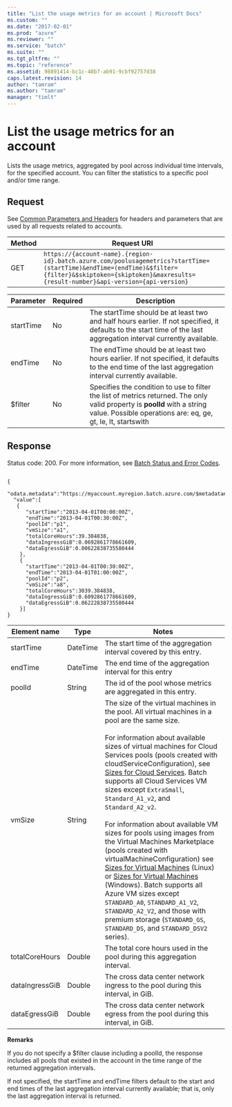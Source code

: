 ```yaml
---
title: "List the usage metrics for an account | Microsoft Docs"
ms.custom: ""
ms.date: "2017-02-01"
ms.prod: "azure"
ms.reviewer: ""
ms.service: "batch"
ms.suite: ""
ms.tgt_pltfrm: ""
ms.topic: "reference"
ms.assetid: 98891414-bc1c-48b7-ab91-9cbf92757d38
caps.latest.revision: 14
author: "tamram"
ms.author: "tamram"
manager: "timlt"
---
```

# List the usage metrics for an account
  Lists the usage metrics, aggregated by pool across individual time intervals, for the specified account.  You can filter the statistics to a specific pool and/or time range.

## Request
 See [Common Parameters and Headers](../batchservice/common-parameters-and-headers.md) for headers and parameters that are used by all requests related to accounts.

|Method|Request URI|
|------------|-----------------|
|GET|`https://{account-name}.{region-id}.batch.azure.com/poolusagemetrics?startTime=(startTime)&endTime=(endTime)&$filter={filter}&$skiptoken={skiptoken}&maxresults={result-number}&api-version={api-version}`|

|Parameter|Required|Description|
|---------------|--------------|-----------------|
|startTime|No|The startTime should be at least two and half hours earlier. If not specified, it defaults to the start time of the last aggregation interval currently available.|
|endTime|No|The endTime should be at least two hours earlier. If not specified, it defaults to the end time of the last aggregation interval currently available.|
|$filter|No|Specifies the condition to use to filter the list of metrics returned. The only valid property is **poolId** with a string value. Possible operations are: eq, ge, gt, le, lt, startswith|

## Response
 Status code: 200. For more information, see [Batch Status and Error Codes](../batchservice/batch-status-and-error-codes.md).

```

{
  "odata.metadata":"https://myaccount.myregion.batch.azure.com/$metadata#usagemetrics",
  "value":[
   {
      "startTime":"2013-04-01T00:00:00Z",
      "endTime":"2013-04-01T00:30:00Z",
      "poolId":"p1",
      "vmSize":"a1",
      "totalCoreHours":39.384838,
      "dataIngressGiB":0.0692861778661609,
      "dataEgressGiB":0.00622838735580444
    },
    {
      "startTime":"2013-04-01T00:30:00Z",
      "endTime":"2013-04-01T01:00:00Z",
      "poolId":"p2",
      "vmSize":"a8",
      "totalCoreHours":3039.384838,
      "dataIngressGiB":0.6092861778661609,
      "dataEgressGiB":0.06222838735580444
    }]
}

```

|Element name|Type|Notes|
|------------------|----------|-----------|
|startTime|DateTime|The start time of the aggregation interval covered by this entry.|
|endTime|DateTime|The end time of the aggregation interval for this entry|
|poolId|String|The id of the pool whose metrics are aggregated in this entry.|
|vmSize|String|The size of the virtual machines in the pool. All virtual machines in a pool are the same size. <br/><br/> For information about available sizes of virtual machines for Cloud Services pools (pools created with cloudServiceConfiguration), see [Sizes for Cloud Services](http://azure.microsoft.com/documentation/articles/cloud-services-sizes-specs/). Batch supports all Cloud Services VM sizes except `ExtraSmall`, `Standard_A1_v2`, and `Standard_A2_v2`.<br/><br/> For information about available VM sizes for pools using images from the Virtual Machines Marketplace (pools created with virtualMachineConfiguration) see [Sizes for Virtual Machines](https://azure.microsoft.com/documentation/articles/virtual-machines-linux-sizes/) (Linux) or [Sizes for Virtual Machines](https://azure.microsoft.com/documentation/articles/virtual-machines-windows-sizes/) (Windows). Batch supports all Azure VM sizes except `STANDARD_A0`, `STANDARD_A1_V2`, `STANDARD_A2_V2`, and those with premium storage (`STANDARD_GS`, `STANDARD_DS`, and `STANDARD_DSV2` series).|
|totalCoreHours|Double|The total core hours used in the pool during this aggregation interval.|
|dataIngressGiB|Double|The cross data center network ingress to the pool during this interval, in GiB.|
|dataEgressGiB|Double|The cross data center network egress from the pool during this interval, in GiB.|

 **Remarks**

 If you do not specify a $filter clause including a poolId, the response includes all pools that existed in the account in the time range of the returned aggregation intervals.

 If not specified, the startTime and endTime filters default to the start and end times of the last aggregation interval currently available; that is, only the last aggregation interval is returned.

